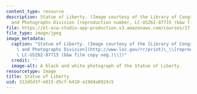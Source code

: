 ```yaml
---
content_type: resource
description: Statue of Liberty. (Image courtesy of the Library of Congress, Prints
  and Photographs Division [reproduction number, LC-USZ62-87715 (b&w film copy neg.)])
file: https://ol-ocw-studio-app-production.s3.amazonaws.com/courses/17-960-foundations-of-political-science-spring-2005/312d5d3fe015d5cfb410a19d4a8924c5_17-960s05.jpg
file_type: image/jpeg
image_metadata:
  caption: "Statue of Liberty. (Image courtesy of the [Library of Congress, Prints\
    \ and Photographs Division](http://www.loc.gov/rr/print)\_\\[reproduction number,\
    \ LC-USZ62-87715 (b&w film copy neg.)\\])"
  credit: ''
  image-alt: A black and white photograph of the Statue of Liberty.
resourcetype: Image
title: Statue of Liberty
uid: 312d5d3f-e015-d5cf-b410-a19d4a8924c5
---
```

